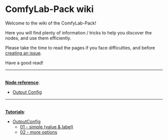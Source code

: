 # ComfyLab-Pack wiki

Welcome to the wiki of the ComfyLab-Pack!

Here you will find plenty of information / tricks to help you discover the nodes, and use them efficiently.

Please take the time to read the pages if you face difficulties, and before [creating an issue](https://github.com/bugltd/ComfyLab-Pack/issues).

Have a good read!

---

\
**[Node reference](./node%20reference/README.md)**:

- [Output Config](./node%20reference/output%20config.md)

---

\
**[Tutorials](./tutorials/)**:

- [OutputConfig](./tutorials/Output%20Config/)
  - [01 - simple (value & label)](<./tutorials/Output%20Config/01%20-%20simple%20(value%20and%20label)/>)
  - [02 - more options](./tutorials/Output%20Config/02%20-%20more%20options/)
